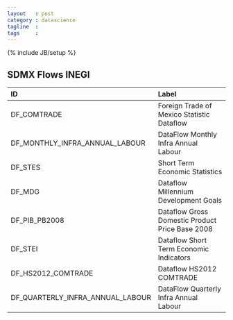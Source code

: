```yaml
---
layout   : post
category : datascience
tagline  :
tags     :
---
```

{% include JB/setup %}
<!-- do not edit by hand - created with jekyllr -->


## SDMX Flows INEGI

|ID                               |Label                                           |
|:--------------------------------|:-----------------------------------------------|
|DF_COMTRADE                      |Foreign Trade of Mexico Statistic Dataflow      |
|DF_MONTHLY_INFRA_ANNUAL_LABOUR   |DataFlow Monthly Infra Annual Labour            |
|DF_STES                          |Short Term Economic Statistics                  |
|DF_MDG                           |Dataflow Millennium Development Goals           |
|DF_PIB_PB2008                    |Dataflow Gross Domestic Product Price Base 2008 |
|DF_STEI                          |Dataflow Short Term Economic Indicators         |
|DF_HS2012_COMTRADE               |Dataflow HS2012 COMTRADE                        |
|DF_QUARTERLY_INFRA_ANNUAL_LABOUR |DataFlow Quarterly Infra Annual Labour          |
